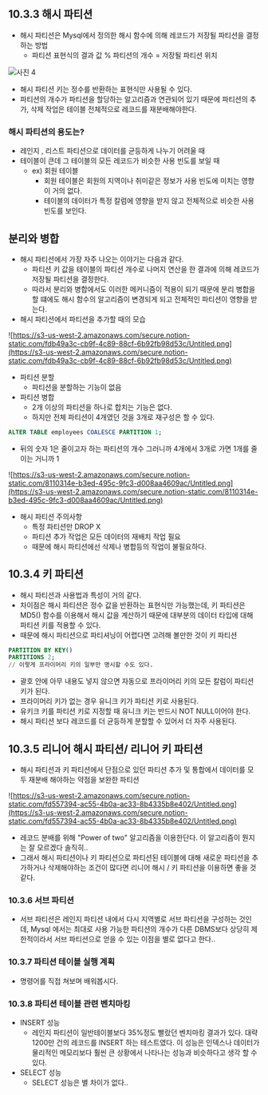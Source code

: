 ## 10.3.3 해시 파티션

- 해시 파티션은 Mysql에서 정의한 해시 함수에 의해 레코드가 저장될 파티션을 결정하는 방법
    - 파티션 표현식의 결과 값 % 파티션의 개수 = 저장될 파티션 위치

![사진 4](../images/사진4.jpeg)

- 해시 파티션 키는 정수를 반환하는 표현식만 사용될 수 있다.
- 파티션의 개수가 파티션을 할당하는 알고리즘과 연관되어 있기 때문에 파티션의 추가, 삭제 작업은 테이블 전체적으로 레코드를 재분배해야한다.

### 해시 파티션의 용도는?

- 레인지 , 리스트 파티션으로 데이터를 균등하게 나누기 어려울 때
- 테이블이 큰데 그 테이블의 모든 레코드가 비슷한 사용 빈도를 보일 때
    - ex) 회원 테이블
        - 회원 테이블은 회원의 지역이나 취미같은 정보가 사용 빈도에 미치는 영향이 거의 없다.
        - 테이블의 데이터가 특정 칼럼에 영향을 받지 않고 전체적으로 비슷한 사용빈도를 보인다.

## 분리와 병합

- 해시 파티션에서 가장 자주 나오는 이야기는 다음과 같다.
    - 파티션 키 값을 테이블의 파티션 개수로 나머지 연산을 한 결과에 의해 레코드가 저장될 파티션을 결정한다.
    - 따라서 분리와 병합에서도 이러한 메커니즘이 적용이 되기 때문에 분리 병합을 할 떄에도 해시 함수의 알고리즘이 변경되게 되고 전체적인 파티션이 영향을 받는다.
- 해시 파티션에서 파티션을 추가할 때의 모습

![https://s3-us-west-2.amazonaws.com/secure.notion-static.com/fdb49a3c-cb9f-4c89-88cf-6b92fb98d53c/Untitled.png](https://s3-us-west-2.amazonaws.com/secure.notion-static.com/fdb49a3c-cb9f-4c89-88cf-6b92fb98d53c/Untitled.png)

- 파티션 분할
    - 파티션을 분할하는 기능이 없음
- 파티션 병합
    - 2개 이상의 파티션을 하나로 합치는 기능은 없다.
    - 하지만 전체 파티션이 4개였던 것을 3개로 재구성은 할 수 있다.

```sql
ALTER TABLE employees COALESCE PARTITION 1;
```

- 뒤의 숫자 1은 줄이고자 하는 파티션의 개수 그러니까 4개에서 3개로 가면 1개를 줄이는 거니까 1

![https://s3-us-west-2.amazonaws.com/secure.notion-static.com/8110314e-b3ed-495c-9fc3-d008aa4609ac/Untitled.png](https://s3-us-west-2.amazonaws.com/secure.notion-static.com/8110314e-b3ed-495c-9fc3-d008aa4609ac/Untitled.png)

- 해시 파티션 주의사항
    - 특정 파티션만  DROP X
    - 파티션 추가 작업은 모든 데이터의 재배치 작업 필요
    - 때문에 해시 파티션에선 삭제나 병합등의 작업이 불필요하다.

## 10.3.4 키 파티션

- 해시 파티션과 사용법과 특성이 거의 같다.
- 차이점은 해시 파티션은 정수 값을 반환하는 표현식만 가능했는데, 키 파티션은 MD5() 함수를 이용해서 해시 값을 계산하기 때문에 대부분의 데이터 타입에 대해 파티션 키를 적용할 수 있다.
- 때문에 해시 파티션으로 파티셔닝이 어렵다면 고려해 볼만한 것이 키 파티션

```sql
PARTITION BY KEY()
PARTITIONS 2;
// 이렇게 프라이머리 키의 일부만 명시할 수도 있다. 
```

- 괄호 안에 아무 내용도 넣지 않으면 자동으로 프라이머리 키의 모든 칼럼이 파티션 키가 된다.
- 프라이머리 키가 없는 경우 유니크 키가 파티션 키로 사용된다.
- 유키크 키를 파티션 키로 지정할 때 유니크 키는 반드시 NOT NULL이어야 한다.
- 해시 파티션 보다 레코드를 더 균등하게 분할할 수 있어서 더 자주 사용된다.

## 10.3.5 리니어 해시 파티션/ 리니어 키 파티션

- 해시 파티션과 키 파티션에서 단점으로 있던 파티션 추가 및 통합에서 데이터를 모두 재분배 해야하는 약점을 보완한 파티션

![https://s3-us-west-2.amazonaws.com/secure.notion-static.com/fd557394-ac55-4b0a-ac33-8b4335b8e402/Untitled.png](https://s3-us-west-2.amazonaws.com/secure.notion-static.com/fd557394-ac55-4b0a-ac33-8b4335b8e402/Untitled.png)

- 레코드 분배를 위해 "Power of two" 알고리즘을 이용한단다. 이 알고리즘이 뭔지는 잘 모르겠다 솔직히..
- 그래서 해시 파티션이나 키 파티션으로 파티션된 테이블에 대해 새로운 파티션을 추가하거나 삭제해야하는 조건이 많다면 리니어 해시 / 키 파티션을 이용하면 좋을 것 같다.

### 10.3.6 서브 파티션

- 서브 파티션은 레인지 파티션 내에서 다시 지역별로 서브 파티션을 구성하는 것인데, Mysql 에서는 최대로 사용 가능한 파티션의 개수가 다른 DBMS보다 상당히 제한적이라서 서브 파티션으로 얻을 수 있는 이점을 별로 없다고 한다..

### 10.3.7 파티션 테이블 실행 계획

- 명령어를 직접 쳐보며 배워봅시다.

### 10.3.8 파티션 테이블 관련 벤치마킹

- INSERT 성능
    - 레인지 파티션이 일반테이블보다 35%정도 빨랐던 벤치마킹 결과가 있다. 대략 1200만 건의 레코드를   INSERT 하는 테스트였다. 이 성능은 인덱스나 데이터가 물리적인 메모리보다 훨씬 큰 상황에서 나타나는 성능과 비슷하다고 생각 할 수 있다.
- SELECT 성능
    - SELECT 성능은 별 차이가 없다..
